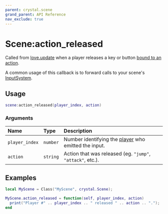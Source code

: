 ```yaml
---
parent: crystal.scene
grand_parent: API Reference
nav_exclude: true
---
```


# Scene:action_released

Called from [love.update](https://love2d.org/wiki/love.update) when a player releases a key or button [bound to an action](/crystal/api/input/set_bindings).

A common usage of this callback is to forward calls to your scene's [InputSystem](/crystal/api/input/input_system_action_released).

## Usage

```lua
scene:action_released(player_index, action)
```

### Arguments

| Name           | Type     | Description                                                                       |
| :------------- | :------- | :-------------------------------------------------------------------------------- |
| `player_index` | `number` | Number identifying the [player](/crystal/api/input/player) who emitted the input. |
| `action`       | `string` | Action that was released (eg. `"jump"`, `"attack"`, etc.).                        |

## Examples

```lua
local MyScene = Class("MyScene", crystal.Scene);

MyScene.action_released = function(self, player_index, action)
  print("Player #" .. player_index .. " released " .. action .. ".");
end
```
